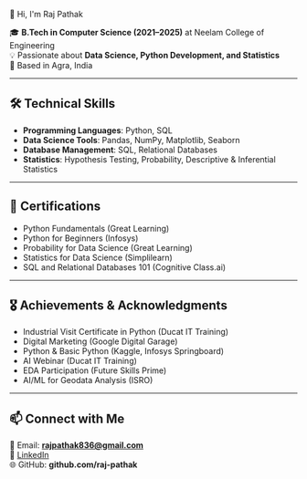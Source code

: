 

👋 Hi, I'm Raj Pathak  

🎓 **B.Tech in Computer Science (2021–2025)** at Neelam College of Engineering  
💡 Passionate about **Data Science, Python Development, and Statistics**  
📍 Based in Agra, India  

---

## 🛠️ Technical Skills  
- **Programming Languages**: Python, SQL  
- **Data Science Tools**: Pandas, NumPy, Matplotlib, Seaborn  
- **Database Management**: SQL, Relational Databases  
- **Statistics**: Hypothesis Testing, Probability, Descriptive & Inferential Statistics  

---




## 📜 Certifications  
- Python Fundamentals (Great Learning)  
- Python for Beginners (Infosys)  
- Probability for Data Science (Great Learning)  
- Statistics for Data Science (Simplilearn)  
- SQL and Relational Databases 101 (Cognitive Class.ai)  

---

## 🎖️ Achievements & Acknowledgments  
- Industrial Visit Certificate in Python (Ducat IT Training)  
- Digital Marketing (Google Digital Garage)  
- Python & Basic Python (Kaggle, Infosys Springboard)  
- AI Webinar (Ducat IT Training)  
- EDA Participation (Future Skills Prime)  
- AI/ML for Geodata Analysis (ISRO)  

---

## 📫 Connect with Me  
📧 Email: **rajpathak836@gmail.com**  
🔗 [LinkedIn](https://www.linkedin.com/in/raj-pathak-9b2732274/)  
🌐 GitHub: **github.com/raj-pathak** 

